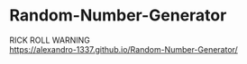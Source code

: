# Random-Number-Generator
RICK ROLL WARNING<br>
https://alexandro-1337.github.io/Random-Number-Generator/
